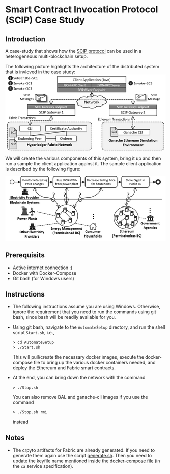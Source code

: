 # Smart Contract Invocation Protocol (SCIP) Case Study

## Introduction

A case-study that shows how the [SCIP protocol](https://github.com/lampajr/scip) can be used in a heterogeneous multi-blockchain setup.

The following picture highlights the architecture of the distributed system that is invloved in the case study:
![Arch.png](Arch.png)

We will create the various components of this system, bring it up and then run a sample the client application against it.
The sample client application is described by the following figure:

![CaseStudy](CaseStudy.png)

## Prerequisits

- Active internet connection :)
- Docker with Docker-Compose
- Git bash (for Windows users)

## Instructions

- The following instructions assume you are using Windows. Otherwise, ignore the requirement that you need to run the commands using git bash, since bash will be readily available for you.
- Using git bash, navigate to the `AutomateSetup` directory, and run the shell script `Start.sh`, i.e., 
  ```
  > cd AutomateSetup
  > ./Start.sh
  ```
   This will pull/create the necessary docker images, execute the docker-compose file to bring up the various docker containers needed, and deploy the Ethereum and Fabric smart contracts.
- At the end, you can bring down the network with the command 

  ```
  > ./Stop.sh
  ```

  You can also remove BAL and ganache-cli images if you use the command 
  
  ```
  > ./Stop.sh rmi
  ``` 
  
  instead

## Notes

- The crpyto artifacts for Fabric are already generated. If you need to generate them again use the script [generate.sh](./AutomateSetup/fabric/_defaults-generation/generate.sh). Then you need to update the keyfile name mentioned inside the [docker-compose file](./AutomateSetup/docker-compose.yml) (in the `ca` service specification).
